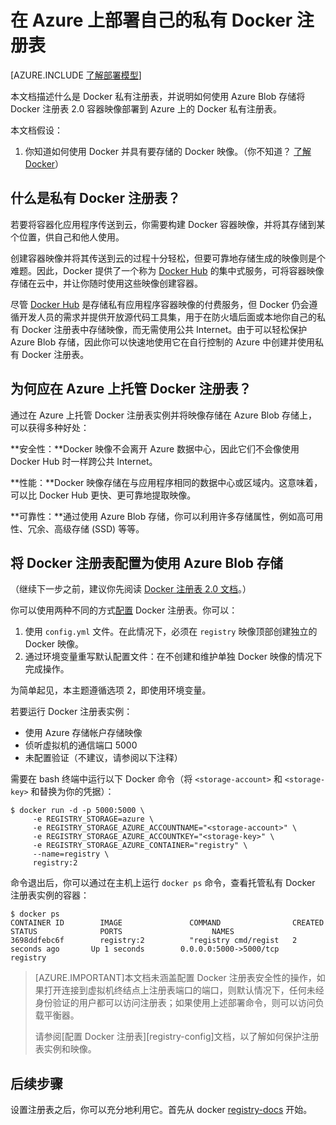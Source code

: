 <properties 
  pageTitle="在 Azure 上部署自己的私有 Docker 注册表 | Azure"
  description="介绍如何使用 Docker 注册表在 Azure Blob 存储服务上托管你的容器映像。"
  services="virtual-machines"
  documentationCenter="virtual-machines-linux"
  authors="ahmetalpbalkan"
  editor="squillace"
  manager="" 
  tags="azure-service-management,azure-resource-manager" />

<tags
  ms.service="virtual-machines-linux"
  ms.date="04/19/2016" 
  wacn.date="06/29/2016" />

# 在 Azure 上部署自己的私有 Docker 注册表

[AZURE.INCLUDE [了解部署模型](../../includes/learn-about-deployment-models-include.md)]


本文档描述什么是 Docker 私有注册表，并说明如何使用 Azure Blob 存储将 Docker 注册表 2.0 容器映像部署到 Azure 上的 Docker 私有注册表。

本文档假设：

1. 你知道如何使用 Docker 并具有要存储的 Docker 映像。（你不知道？ [了解 Docker](https://www.docker.com)）


## 什么是私有 Docker 注册表？

若要将容器化应用程序传送到云，你需要构建 Docker 容器映像，并将其存储到某个位置，供自己和他人使用。

创建容器映像并将其传送到云的过程十分轻松，但要可靠地存储生成的映像则是个难题。因此，Docker 提供了一个称为 [Docker Hub][docker-hub] 的集中式服务，可将容器映像存储在云中，并让你随时使用这些映像创建容器。

尽管 [Docker Hub][docker-hub] 是存储私有应用程序容器映像的付费服务，但 Docker 仍会遵循开发人员的需求并提供开放源代码工具集，用于在防火墙后面或本地你自己的私有 Docker 注册表中存储映像，而无需使用公共 Internet。由于可以轻松保护 Azure Blob 存储，因此你可以快速地使用它在自行控制的 Azure 中创建并使用私有 Docker 注册表。

## 为何应在 Azure 上托管 Docker 注册表？

通过在 Azure 上托管 Docker 注册表实例并将映像存储在 Azure Blob 存储上，可以获得多种好处：

**安全性：**Docker 映像不会离开 Azure 数据中心，因此它们不会像使用 Docker Hub 时一样跨公共 Internet。
  
**性能：**Docker 映像存储在与应用程序相同的数据中心或区域内。这意味着，可以比 Docker Hub 更快、更可靠地提取映像。

**可靠性：**通过使用 Azure Blob 存储，你可以利用许多存储属性，例如高可用性、冗余、高级存储 (SSD) 等等。

## 将 Docker 注册表配置为使用 Azure Blob 存储

（继续下一步之前，建议你先阅读 [Docker 注册表 2.0 文档][registry-docs]。）

你可以使用两种不同的方式[配置][registry-config] Docker 注册表。你可以：

1. 使用 `config.yml` 文件。在此情况下，必须在 `registry` 映像顶部创建独立的 Docker 映像。
2. 通过环境变量重写默认配置文件：在不创建和维护单独 Docker 映像的情况下完成操作。

为简单起见，本主题遵循选项 2，即使用环境变量。

若要运行 Docker 注册表实例：

* 使用 Azure 存储帐户存储映像 
* 侦听虚拟机的通信端口 5000 
* 未配置验证（不建议，请参阅以下注释）

需要在 bash 终端中运行以下 Docker 命令（将 `<storage-account>` 和 `<storage-key>` 和替换为你的凭据）：


	$ docker run -d -p 5000:5000 \
	     -e REGISTRY_STORAGE=azure \
	     -e REGISTRY_STORAGE_AZURE_ACCOUNTNAME="<storage-account>" \
	     -e REGISTRY_STORAGE_AZURE_ACCOUNTKEY="<storage-key>" \
	     -e REGISTRY_STORAGE_AZURE_CONTAINER="registry" \
	     --name=registry \
	     registry:2
	

命令退出后，你可以通过在主机上运行 `docker ps` 命令，查看托管私有 Docker 注册表实例的容器：


	$ docker ps
	CONTAINER ID        IMAGE               COMMAND                CREATED             STATUS              PORTS                    NAMES
	3698ddfebc6f        registry:2          "registry cmd/regist   2 seconds ago       Up 1 seconds        0.0.0.0:5000->5000/tcp   registry
	

> [AZURE.IMPORTANT]本文档未涵盖配置 Docker 注册表安全性的操作，如果打开连接到虚拟机终结点上注册表端口的端口，则默认情况下，任何未经身份验证的用户都可以访问注册表；如果使用上述部署命令，则可以访问负载平衡器。
> <p>请参阅[配置 Docker 注册表][registry-config]文档，以了解如何保护注册表实例和映像。

## 后续步骤

设置注册表之后，你可以充分地利用它。首先从 docker [registry-docs] 开始。

[docker-hub]: https://hub.docker.com/
[registry]: https://github.com/docker/distribution
[registry-docs]: http://docs.docker.com/registry/
[registry-config]: http://docs.docker.com/registry/configuration/
 

<!---HONumber=79-->